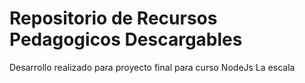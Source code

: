 # Repositorio de Recursos Pedagogicos  Descargables
Desarrollo realizado para proyecto final para curso NodeJs La escala


